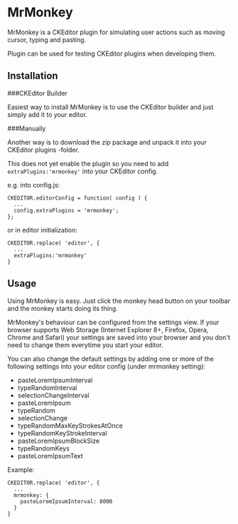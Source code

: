MrMonkey
===========

MrMonkey is a CKEditor plugin for simulating user actions such as moving cursor, typing and pasting. 

Plugin can be used for testing CKEditor plugins when developing them.

Installation
------------

###CKEditor Builder

Easiest way to install MrMonkey is to use the CKEditor builder and just simply add it to your editor.

###Manually

Another way is to download the zip package and unpack it into your CKEditor plugins -folder.

This does not yet enable the plugin so you need to add `extraPlugins:'mrmonkey'` into your CKEditor config.

e.g. into config.js:

    CKEDITOR.editorConfig = function( config ) {
      ...
      config.extraPlugins = 'mrmonkey';
    };

or in editor initialization:

    CKEDITOR.replace( 'editor', { 
      ...
      extraPlugins:'mrmonkey'
    }
    
Usage
-----

Using MrMonkey is easy. Just click the monkey head button on your toolbar and the monkey starts doing its thing.

MrMonkey's behaviour can be configured from the settings view. If your browser supports Web Storage (Internet Explorer 8+, Firefox, Opera, Chrome and Safari) your settings are saved into your browser and you don't need to change them everytime you start your editor.

You can also change the default settings by adding one or more of the following settings into your editor config (under mrmonkey setting):

* pasteLoremIpsumInterval
* typeRandomInterval
* selectionChangeInterval
* pasteLoremIpsum
* typeRandom
* selectionChange
* typeRandomMaxKeyStrokesAtOnce
* typeRandomKeyStrokeInterval
* pasteLoremIpsumBlockSize
* typeRandomKeys
* pasteLoremIpsumText

Example:

    CKEDITOR.replace( 'editor', { 
      ...
      mrmonkey: {
        pasteLoremIpsumInterval: 8000
      }
    }
 
 
